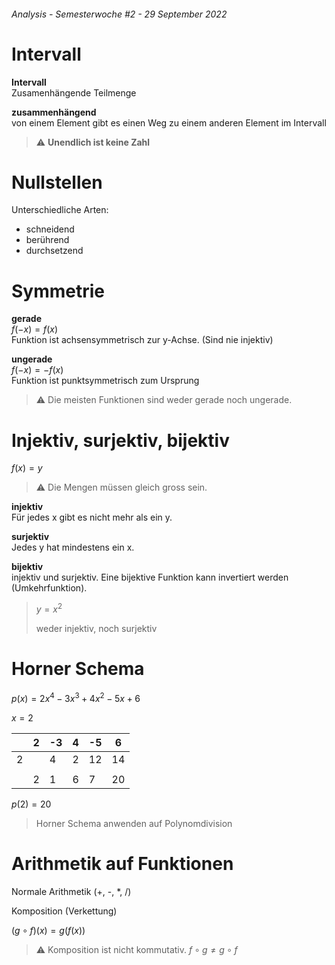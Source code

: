 ###### Analysis - Semesterwoche #2 - 29 September 2022

# Intervall

**Intervall**\
Zusamenhängende Teilmenge

**zusammenhängend**\
von einem Element gibt es einen Weg zu einem anderen Element im Intervall

> :warning:️ **Unendlich ist keine Zahl**

# Nullstellen

Unterschiedliche Arten:
- schneidend
- berührend
- durchsetzend

# Symmetrie

**gerade**\
$f(-x) = f(x)$\
Funktion ist achsensymmetrisch zur y-Achse. (Sind nie injektiv)

**ungerade**\
$f(-x) = -f(x)$\
Funktion ist punktsymmetrisch zum Ursprung

> :warning: Die meisten Funktionen sind weder gerade noch ungerade.

# Injektiv, surjektiv, bijektiv

$f(x) = y$

> :warning: Die Mengen müssen gleich gross sein.

**injektiv**\
Für jedes x gibt es nicht mehr als ein y.

**surjektiv**\
Jedes y hat mindestens ein x.

**bijektiv**\
injektiv und surjektiv. Eine bijektive Funktion kann invertiert werden (Umkehrfunktion).

>$y = x^2$
>
>weder injektiv, noch surjektiv

# Horner Schema

$p(x) = 2x^4 - 3x^3 + 4x^2 - 5x + 6$

$x = 2$

| | 2 | -3 | 4 | -5 | 6 |
|-|-  |-   |-  |-   |-  |
|2|   | 4  | 2 | 12 | 14|
| |   |    |   |    |   |
| | 2 | 1  | 6 | 7  | 20|

$p(2) = 20$

>Horner Schema anwenden auf Polynomdivision

# Arithmetik auf Funktionen

Normale Arithmetik (+, -, *, /)

Komposition (Verkettung)

$(g \circ f)(x) =g(f(x))$

> :warning: Komposition ist nicht kommutativ. $f \circ g \neq g \circ f$
